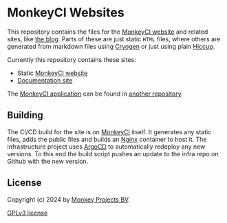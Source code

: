 # MonkeyCI Websites

This repository contains the files for the [MonkeyCI website](https://www.monkeyci.com)
and related sites, like [the blog](https://www.monkeyci.com/blog).  Parts of these are
just static `HTML` files, where others are generated from markdown files using [Cryogen](http://cryogenweb.org/)
or just using plain [Hiccup](https://github.com/weavejester/hiccup).

Currently this repository contains these sites:

  - Static [MonkeyCI website](https://www.monkeyci.com)
  - [Documentation site](https://docs.monkeyci.com)

The [MonkeyCI application](https://app.monkeyci.com) can be found in [another
repository](https://github.com/monkey-projects/monkeyci).

## Building

The CI/CD build for the site is on
[MonkeyCI](https://app.monkeyci.com/c/kKDOAlkrk8S6xNNTeHnHmtAm/r/30b5ddb2-024d-41fe-ae95-ced7a13eaf2e) itself.
It generates any static files, adds the public files and builds an [Nginx](https://nginx.org/)
container to host it.  The infrastructure project uses [ArgoCD](https://argo-cd.readthedocs.io/)
to automatically redeploy any new versions.  To this end the build script pushes an update
to the infra repo on Github with the new version.

## License

Copyright (c) 2024 by [Monkey Projects BV](https://www.monkey-projects.be).

[GPLv3 license](LICENSE)